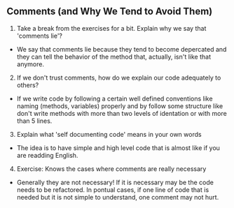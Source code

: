 ## Comments (and Why We Tend to Avoid Them)

1. Take a break from the exercises for a bit. Explain why we say that 'comments lie'?
  * We say that comments lie because they tend to become depercated and they can tell the behavior of the method that, actually, isn't like that anymore. 

2. If we don't trust comments, how do we explain our code adequately to others?
  * If we write code by following a certain well defined conventions like naming (methods, variables) properly and by follow some structure like don't write methods with more than two levels of identation or with more than 5 lines. 

3. Explain what 'self documenting code' means in your own words
  * The idea is to have simple and high level code that is almost like if you are readding English.

4. Exercise: Knows the cases where comments are really necessary
  * Generally they are not necessary! If it is necessary may be the code needs to be refactored. In pontual cases, if one line of code that is needed but it is not simple to understand, one comment may not hurt.
